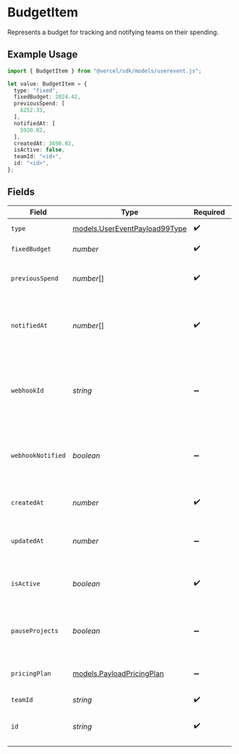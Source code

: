 # BudgetItem

Represents a budget for tracking and notifying teams on their spending.

## Example Usage

```typescript
import { BudgetItem } from "@vercel/sdk/models/userevent.js";

let value: BudgetItem = {
  type: "fixed",
  fixedBudget: 2024.42,
  previousSpend: [
    6252.33,
  ],
  notifiedAt: [
    5920.82,
  ],
  createdAt: 3690.02,
  isActive: false,
  teamId: "<id>",
  id: "<id>",
};
```

## Fields

| Field                                                                 | Type                                                                  | Required                                                              | Description                                                           |
| --------------------------------------------------------------------- | --------------------------------------------------------------------- | --------------------------------------------------------------------- | --------------------------------------------------------------------- |
| `type`                                                                | [models.UserEventPayload99Type](../models/usereventpayload99type.md)  | :heavy_check_mark:                                                    | The budget type                                                       |
| `fixedBudget`                                                         | *number*                                                              | :heavy_check_mark:                                                    | Budget amount                                                         |
| `previousSpend`                                                       | *number*[]                                                            | :heavy_check_mark:                                                    | Array of the last 3 months of spend data                              |
| `notifiedAt`                                                          | *number*[]                                                            | :heavy_check_mark:                                                    | Array of 50, 75, 100 to keep track of notifications sent out          |
| `webhookId`                                                           | *string*                                                              | :heavy_minus_sign:                                                    | Webhook id that corresponds to a webhook in Cosmos webhook collection |
| `webhookNotified`                                                     | *boolean*                                                             | :heavy_minus_sign:                                                    | Keep track if the webhook has been called for the month               |
| `createdAt`                                                           | *number*                                                              | :heavy_check_mark:                                                    | Date time when budget is created                                      |
| `updatedAt`                                                           | *number*                                                              | :heavy_minus_sign:                                                    | Date time when budget is updated last                                 |
| `isActive`                                                            | *boolean*                                                             | :heavy_check_mark:                                                    | Is the budget currently active for a customer                         |
| `pauseProjects`                                                       | *boolean*                                                             | :heavy_minus_sign:                                                    | Should all projects be paused if budget is exceeded                   |
| `pricingPlan`                                                         | [models.PayloadPricingPlan](../models/payloadpricingplan.md)          | :heavy_minus_sign:                                                    | The acive pricing plan the team is billed with                        |
| `teamId`                                                              | *string*                                                              | :heavy_check_mark:                                                    | Partition key                                                         |
| `id`                                                                  | *string*                                                              | :heavy_check_mark:                                                    | Sort key that needs to be unique per teamId                           |
